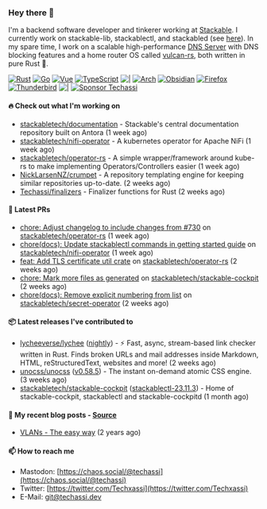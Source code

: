 ### Hey there 👋

I'm a backend software developer and tinkerer working at [Stackable][stackable]. I currently work on
stackable-lib, stackablectl, and stackabled (see [here][stackable-work]). In my spare time, I work on
a scalable high-performance [DNS Server][portal] with DNS blocking features and a home router OS
called [vulcan-rs][vulcan], both written in pure Rust 🦀.

[stackable-work]: https://github.com/stackabletech/stackable
[stackable]: https://github.com/stackabletech
[portal]: https://github.com/portal-rs/portal
[vulcan]: https://github.com/vulcan-rs

[![Rust](https://img.shields.io/badge/-Rust-141414?style=flat&logo=rust&logoColor=%23f97f39)](https://www.rust-lang.org/)
[![Go](https://img.shields.io/badge/-Go-141414?style=flat&logo=go&logoColor=%23f97f39)](https://go.dev/)
[![Vue](https://img.shields.io/badge/-Vue-141414?style=flat&logo=vuedotjs&logoColor=%23f97f39)](https://vuejs.org/)
[![TypeScript](https://img.shields.io/badge/-TypeScript-141414?style=flat&logo=typescript&logoColor=%23f97f39)](https://www.typescriptlang.org/)
![|](https://img.shields.io/badge/-%7C-141414?style=flat&logoColor=%23f97f39)
[![Arch](https://img.shields.io/badge/-Arch-141414?style=flat&logo=archlinux&logoColor=%23f97f39)](https://archlinux.org/)
[![Obsidian](https://img.shields.io/badge/-Obsidian-141414?style=flat&logo=obsidian&logoColor=%23f97f39)](https://obsidian.md/)
[![Firefox](https://img.shields.io/badge/-Firefox-141414?style=flat&logo=firefox&logoColor=%23f97f39)](https://www.mozilla.org/en-US/firefox/new/)
[![Thunderbird](https://img.shields.io/badge/-Thunderbird-141414?style=flat&logo=thunderbird&logoColor=%23f97f39)](https://www.thunderbird.net/en-US/)
![|](https://img.shields.io/badge/-%7C-141414?style=flat&logoColor=%23f97f39)
[![Sponsor Techassi](https://img.shields.io/badge/-Sponsor-141414?style=flat&logo=github&logoColor=%23f97f39)](https://github.com/sponsors/Techassi)

#### 🔥 Check out what I'm working on


- [stackabletech/documentation](https://github.com/stackabletech/documentation) - Stackable&#39;s central documentation repository built on Antora (1 week ago)
- [stackabletech/nifi-operator](https://github.com/stackabletech/nifi-operator) - A kubernetes operator for Apache NiFi (1 week ago)
- [stackabletech/operator-rs](https://github.com/stackabletech/operator-rs) - A simple wrapper/framework around kube-rs to make implementing Operators/Controllers easier (1 week ago)
- [NickLarsenNZ/crumpet](https://github.com/NickLarsenNZ/crumpet) - A repository templating engine for keeping similar repositories up-to-date. (2 weeks ago)
- [Techassi/finalizers](https://github.com/Techassi/finalizers) - Finalizer functions for Rust (2 weeks ago)

#### 🧪 Latest PRs


- [chore: Adjust changelog to include changes from #730](https://github.com/stackabletech/operator-rs/pull/739) on [stackabletech/operator-rs](https://github.com/stackabletech/operator-rs) (1 week ago)
- [chore(docs): Update stackablectl commands in getting started guide](https://github.com/stackabletech/nifi-operator/pull/573) on [stackabletech/nifi-operator](https://github.com/stackabletech/nifi-operator) (1 week ago)
- [feat: Add TLS certificate util crate](https://github.com/stackabletech/operator-rs/pull/736) on [stackabletech/operator-rs](https://github.com/stackabletech/operator-rs) (2 weeks ago)
- [chore: Mark more files as generated](https://github.com/stackabletech/stackable-cockpit/pull/203) on [stackabletech/stackable-cockpit](https://github.com/stackabletech/stackable-cockpit) (2 weeks ago)
- [chore(docs): Remove explicit numbering from list](https://github.com/stackabletech/secret-operator/pull/370) on [stackabletech/secret-operator](https://github.com/stackabletech/secret-operator) (2 weeks ago)

#### 📦 Latest releases I've contributed to


- [lycheeverse/lychee](https://github.com/lycheeverse/lychee/releases/tag/nightly) ([nightly](https://github.com/lycheeverse/lychee/releases/tag/nightly)) - ⚡ Fast, async, stream-based link checker written in Rust. Finds broken URLs and mail addresses inside Markdown, HTML, reStructuredText, websites and more! (2 weeks ago)
- [unocss/unocss](https://github.com/unocss/unocss/releases/tag/v0.58.5) ([v0.58.5](https://github.com/unocss/unocss/releases/tag/v0.58.5)) - The instant on-demand atomic CSS engine. (3 weeks ago)
- [stackabletech/stackable-cockpit](https://github.com/stackabletech/stackable-cockpit/releases/tag/stackablectl-23.11.3) ([stackablectl-23.11.3](https://github.com/stackabletech/stackable-cockpit/releases/tag/stackablectl-23.11.3)) - Home of stackable-cockpit, stackablectl and stackable-cockpitd (1 month ago)

#### 📜 My recent blog posts - [Source](https://github.com/Techassi/page)


- [VLANs - The easy way](https://techassi.dev/posts/vlans-the-easy-way/) (2 years ago)

#### 📫 How to reach me

- Mastodon: [https://chaos.social/@techassi](https://chaos.social/@techassi)
- Twitter: [https://twitter.com/Techxassi](https://twitter.com/Techxassi)
- E-Mail: git@techassi.dev
